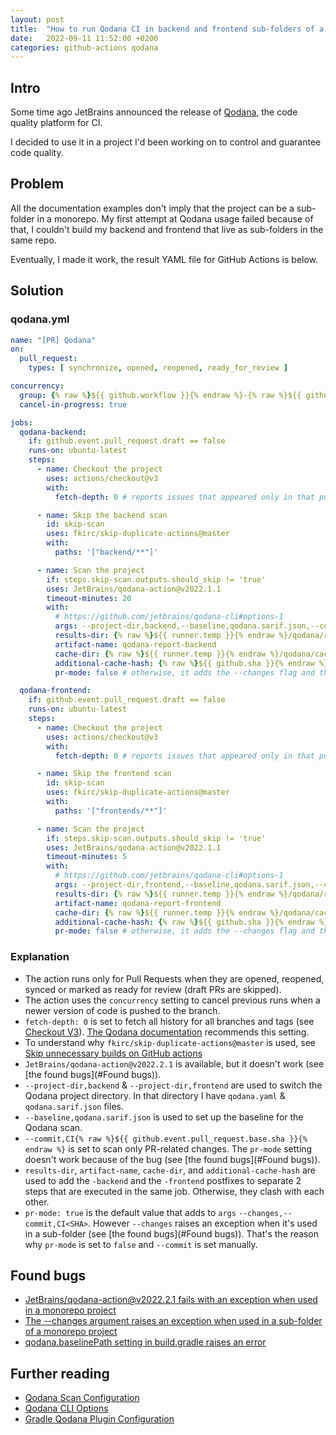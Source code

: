 ```yaml
---
layout: post
title:  "How to run Qodana CI in backend and frontend sub-folders of a monorepo"
date:   2022-09-11 11:52:00 +0200
categories: github-actions qodana
---
```


## Intro

Some time ago JetBrains announced the release of [Qodana](https://www.jetbrains.com/qodana/), the code quality platform
for CI.

I decided to use it in a project I'd been working on to control and guarantee code quality.

## Problem

All the documentation examples don't imply that the project can be a sub-folder in a monorepo. My first attempt at
Qodana usage failed because of that, I couldn't build my backend and frontend that live as sub-folders in the same repo.

Eventually, I made it work, the result YAML file for GitHub Actions is below.

## Solution

### qodana.yml

```yaml
name: "[PR] Qodana"
on:
  pull_request:
    types: [ synchronize, opened, reopened, ready_for_review ]

concurrency:
  group: {% raw %}${{ github.workflow }}{% endraw %}-{% raw %}${{ github.head_ref || github.run_id }}{% endraw %}
  cancel-in-progress: true

jobs:
  qodana-backend:
    if: github.event.pull_request.draft == false
    runs-on: ubuntu-latest
    steps:
      - name: Checkout the project
        uses: actions/checkout@v3
        with:
          fetch-depth: 0 # reports issues that appeared only in that pull request

      - name: Skip the backend scan
        id: skip-scan
        uses: fkirc/skip-duplicate-actions@master
        with:
          paths: '["backend/**"]'

      - name: Scan the project
        if: steps.skip-scan.outputs.should_skip != 'true'
        uses: JetBrains/qodana-action@v2022.1.1
        timeout-minutes: 20
        with:
          # https://github.com/jetbrains/qodana-cli#options-1
          args: --project-dir,backend,--baseline,qodana.sarif.json,--commit,CI{% raw %}${{ github.event.pull_request.base.sha }}{% endraw %}
          results-dir: {% raw %}${{ runner.temp }}{% endraw %}/qodana/results-backend
          artifact-name: qodana-report-backend
          cache-dir: {% raw %}${{ runner.temp }}{% endraw %}/qodana/caches-backend
          additional-cache-hash: {% raw %}${{ github.sha }}{% endraw %}-backend
          pr-mode: false # otherwise, it adds the --changes flag and the check fails

  qodana-frontend:
    if: github.event.pull_request.draft == false
    runs-on: ubuntu-latest
    steps:
      - name: Checkout the project
        uses: actions/checkout@v3
        with:
          fetch-depth: 0 # reports issues that appeared only in that pull request

      - name: Skip the frontend scan
        id: skip-scan
        uses: fkirc/skip-duplicate-actions@master
        with:
          paths: '["frontends/**"]'

      - name: Scan the project
        if: steps.skip-scan.outputs.should_skip != 'true'
        uses: JetBrains/qodana-action@v2022.1.1
        timeout-minutes: 5
        with:
          # https://github.com/jetbrains/qodana-cli#options-1
          args: --project-dir,frontend,--baseline,qodana.sarif.json,--commit,CI{% raw %}${{ github.event.pull_request.base.sha }}{% endraw %}
          results-dir: {% raw %}${{ runner.temp }}{% endraw %}/qodana/results-frontend
          artifact-name: qodana-report-frontend
          cache-dir: {% raw %}${{ runner.temp }}{% endraw %}/qodana/caches-frontend
          additional-cache-hash: {% raw %}${{ github.sha }}{% endraw %}-frontend
          pr-mode: false # otherwise, it adds the --changes flag and the check fails
```

### Explanation

- The action runs only for Pull Requests when they are opened, reopened, synced or marked as ready for review (draft PRs
  are skipped).
- The action uses the `concurrency` setting to cancel previous runs when a newer version of code is pushed to the
  branch.
- `fetch-depth: 0` is set to fetch all history for all branches and tags (see [Checkout V3](https://github.com/actions/checkout#checkout-v3)).
  [The Qodana documentation](https://github.com/JetBrains/qodana-action#basic-configuration) recommends this setting.
- To understand why `fkirc/skip-duplicate-actions@master` is used, see 
  [Skip unnecessary builds on GitHub actions](https://peshrus.github.io/github-actions/skip-build/2021/09/05/skip-unnecessary-builds-on-github-actions.html)
- `JetBrains/qodana-action@v2022.2.1` is available, but it doesn't work (see [the found bugs](#Found bugs)).
- `--project-dir,backend` & `--project-dir,frontend` are used to switch the Qodana project directory. In that directory I have `qodana.yaml`
  & `qodana.sarif.json` files.
- `--baseline,qodana.sarif.json` is used to set up the baseline for the Qodana scan.
- `--commit,CI{% raw %}${{ github.event.pull_request.base.sha }}{% endraw %}` is set to scan only PR-related changes. The `pr-mode` setting
  doesn't work because of the bug (see [the found bugs](#Found bugs)).
- `results-dir`, `artifact-name`, `cache-dir`, and `additional-cache-hash` are used to add the `-backend` and
  the `-frontend` postfixes to separate 2 steps that are executed in the same job. Otherwise, they clash with each
  other.
- `pr-mode: true` is the default value that adds to `args` `--changes,--commit,CI<SHA>`. However `--changes` raises an
  exception when it's used in a sub-folder (see [the found bugs](#Found bugs)). That's the reason why `pr-mode` is set
  to `false` and `--commit` is set manually.

## Found bugs

- [JetBrains/qodana-action@v2022.2.1 fails with an exception when used in a monorepo project](https://youtrack.jetbrains.com/issue/QD-4015)
- [The --changes argument raises an exception when used in a sub-folder of a monorepo project](https://youtrack.jetbrains.com/issue/QD-4014)
- [qodana.baselinePath setting in build.gradle raises an error](https://youtrack.jetbrains.com/issue/QD-4013)

## Further reading

- [Qodana Scan Configuration](https://github.com/JetBrains/qodana-action#configuration)
- [Qodana CLI Options](https://github.com/jetbrains/qodana-cli#options-1)
- [Gradle Qodana Plugin Configuration](https://github.com/JetBrains/gradle-qodana-plugin#qodana---extension-configuration)